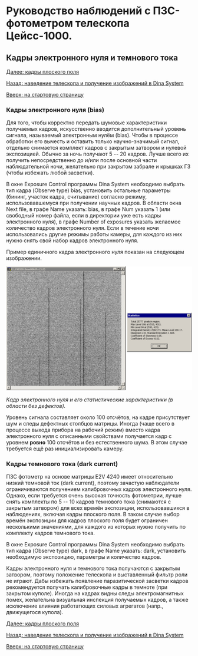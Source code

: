# Руководство наблюдений с ПЗС-фотометром телескопа Цейсс-1000.

## Кадры электронного нуля и темнового тока

[Далее: кадры плоского поля](Flats.md)

[Назад: наведение телескопа и получение изображений в Dina System](SlewExp.md) 

[Вверх: на стартовую страницу](index.md)


### Кадры электронного нуля (bias)

Для того, чтобы корректно передать шумовые характеристики получаемых кадров, 
искусственно вводится дополнительный уровень сигнала, называемый электронным нулём (bias).
Чтобы в процессе обработки его вычесть и оставить только научно-значимый сигнал, 
отдельно снимается комплект кадров с закрытым затвором и нулевой экспозицией.
Обычно за ночь получают 5 -- 20 кадров. 
Лучше всего их получить непосредственно до и/или после основной части наблюдательной ночи, 
желательно при закрытом забрале и крышках ГЗ (чтобы избежать любой засветки).

В окне Exposure Control программы Dina System необходимо выбрать тип кадра (Observe type) bias, 
установить остальные параметры (бининг, участок кадра, считывание) согласно режиму, 
использовавшемуся при получении научных кадров.
В области окна Next file, в графе Name указать: bias, в графе Num указать 1 
(или свободный номер файла, если в директории уже есть кадры электронного нуля), 
в графе Number of exposures указать желаемое количество кадров электронного нуля.
Если в течение ночи использовались другие режимы работы камеры, 
для каждого из них нужно снять свой набор кадров электронного нуля.

Пример единичного кадра электронного нуля показан на следующем изображении. 

![Кадр электронного нуля и его статистические характеристики](pic/biasbias.jpg)

*Кадр электронного нуля и его статистические характеристики (в области без дефектов).*

Уровень сигнала составляет около 100 отсчётов, на кадре присутствует шум и следы дефектных столбцов матрицы.
Иногда (чаще всего в процессе выхода прибора на рабочий режим) вместо кадра электронного нуля 
с описанными свойствами получается кадр с уровнем **ровно** 100 отсчётов и без естественного шума. 
В этом случае требуется ещё раз инициализировать камеру.



### Кадры темнового тока (dark current)

 
ПЗС фотометр на основе матрицы E2V 4240 имеет относительно низкий темновой ток (dark current), 
поэтому зачастую наблюдатели ограничиваются получением калибровочных кадров электронного нуля.
Однако, если требуется очень высокая точность фотометрии, лучше снять комплекты по 5 -- 10 
кадров темнового тока (снимаются с закрытым затвором) 
для всех времён экспозиции, использовавшихся в наблюдениях, включая кадры плоского поля. 
В таком случае выбор времён экспозиции для кадров плоского поля будет ограничен несколькими значениями, 
для каждого из которых нужно получить по комплекту кадров темнового тока.

В окне Exposure Control программы Dina System необходимо выбрать тип кадра (Observe type) dark, 
в графе Name указать: dark, установить необходимую экспозицию, параметры и количество кадров.

Кадры электронного нуля и темнового тока получаются с закрытым затвором, 
поэтому положение телескопа и выставленный фильтр роли не играют.
Дабы избежать появление паразитической засветки кадров рекомендуется 
получать калибровочные кадры в темноте (при закрытом куполе).
Иногда на кадрах видны следы электромагнитных помех, желательна визуальная инспекция получаемых кадров, 
а также исключение влияния работатющих силовых агрегатов (напр., движущегося купола).


[Далее: кадры плоского поля](Flats.md)

[Назад: наведение телескопа и получение изображений в Dina System](SlewExp.md) 

[Вверх: на стартовую страницу](index.md)


